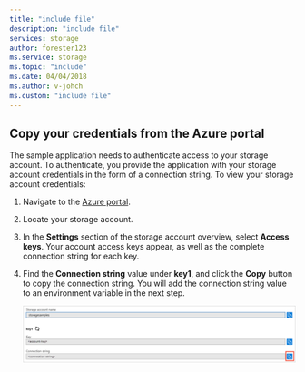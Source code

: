 ```yaml
---
title: "include file"
description: "include file"
services: storage
author: forester123
ms.service: storage
ms.topic: "include"
ms.date: 04/04/2018
ms.author: v-johch
ms.custom: "include file"
---
```


## Copy your credentials from the Azure portal

The sample application needs to authenticate access to your storage account. To authenticate, you provide the application with your storage account credentials in the form of a connection string. To view your storage account credentials:

1. Navigate to the [Azure portal](https://portal.azure.cn).
2. Locate your storage account.
3. In the **Settings** section of the storage account overview, select **Access keys**. Your account access keys appear, as well as the complete connection string for each key.   
4. Find the **Connection string** value under **key1**, and click the **Copy** button to copy the connection string. You will add the connection string value to an environment variable in the next step.

    ![Screen shot showing how to copy a connection string from the Azure portal](media/storage-copy-connection-string-portal/portal-connection-string.png)
